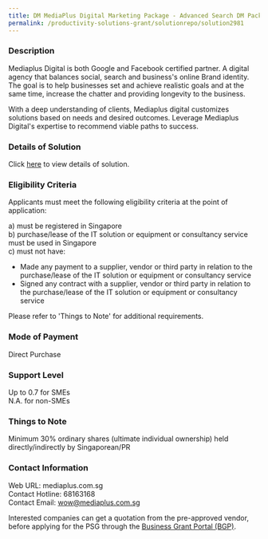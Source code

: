 ```yaml
---
title: DM MediaPlus Digital Marketing Package - Advanced Search DM Package (SEM/SEO) [6 Months]
permalink: /productivity-solutions-grant/solutionrepo/solution2981
---
```


### Description

Mediaplus Digital is both Google and Facebook certified partner. A digital agency that balances social, search and business's online Brand identity. The goal is to help businesses set and achieve realistic goals and at the same time, increase the chatter and providing longevity to the business.

With a deep understanding of clients, Mediaplus digital customizes solutions based on needs and desired outcomes. Leverage Mediaplus Digital's expertise to recommend viable paths to success.

### Details of Solution

Click <a href='https://www.gobusiness.gov.sg/images/psg/MediaPlus_Desensitised_Annex_3_Part_3.pdf' target='_blank' rel='noopener'>here</a> to view details of solution.

### Eligibility Criteria

Applicants must meet the following eligibility criteria at the point of application:

a) must be registered in Singapore <br>
b) purchase/lease of the IT solution or equipment or consultancy service must be used in Singapore <br>
c) must not have:
- Made any payment to a supplier, vendor or third party in relation to the purchase/lease of the IT solution or equipment or consultancy service
- Signed any contract with a supplier, vendor or third party in relation to the purchase/lease of the IT solution or equipment or consultancy service

Please refer to 'Things to Note' for additional requirements.

### Mode of Payment
Direct Purchase

### Support Level
Up to 0.7 for SMEs <br>
N.A. for non-SMEs

### Things to Note
 Minimum 30% ordinary shares (ultimate individual ownership) held directly/indirectly by Singaporean/PR

### Contact Information
Web URL: mediaplus.com.sg <br>Contact Hotline: 68163168 <br>Contact Email: wow@mediaplus.com.sg <br>

Interested companies can get a quotation from the pre-approved vendor, before applying for the PSG through the <a target='_blank' rel='noopener' href='https://www.businessgrants.gov.sg/'>Business Grant Portal (BGP)</a>.
